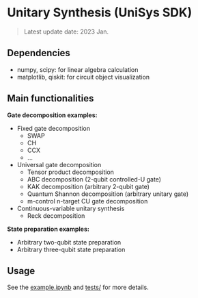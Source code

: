 # Unitary Synthesis (UniSys SDK)

> Latest update date: 2023 Jan.

## Dependencies
- numpy, scipy: for linear algebra calculation
- matplotlib, qiskit: for circuit object visualization

## Main functionalities

**Gate decomposition examples:**

- Fixed gate decomposition
  - SWAP 
  - CH
  - CCX
  - ...
- Universal gate decomposition
  - Tensor product decomposition
  - ABC decomposition (2-qubit controlled-U gate)
  - KAK decomposition (arbitrary 2-qubit gate)
  - Quantum Shannon decomposition (arbitrary unitary gate)
  - m-control n-target CU gate decomposition
- Continuous-variable unitary synthesis
  - Reck decomposition

**State preparation examples:**
- Arbitrary two-qubit state preparation
- Arbitrary three-qubit state preparation
  

## Usage

See the [example.ipynb](./example.ipynb) and [tests/](./tests) for more details.
